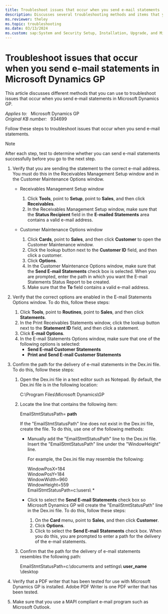 ```yaml
---
title: Troubleshoot issues that occur when you send e-mail statements
description: Discusses several troubleshooting methods and items that you can review to troubleshoot issues that occur when you send e-mail statements in Microsoft Dynamics GP.
ms.reviewer: theley
ms.topic: troubleshooting
ms.date: 03/13/2024
ms.custom: sap:System and Security Setup, Installation, Upgrade, and Migrations
---
```

# Troubleshoot issues that occur when you send e-mail statements in Microsoft Dynamics GP

This article discusses different methods that you can use to troubleshoot issues that occur when you send e-mail statements in Microsoft Dynamics GP.

_Applies to:_ &nbsp; Microsoft Dynamics GP  
_Original KB number:_ &nbsp; 934699

Follow these steps to troubleshoot issues that occur when you send e-mail statements.

> [!NOTE]
> After each step, test to determine whether you can send e-mail statements successfully before you go to the next step.

1. Verify that you are sending the statement to the correct e-mail address. You must do this in the Receivables Management Setup window and in the Customer Maintenance Options window.

    - Receivables Management Setup window

        1. Click **Tools**, point to **Setup**, point to **Sales**, and then click **Receivables**.
        2. In the Receivables Management Setup window, make sure that the **Status Recipient** field in the **E-mailed Statements** area contains a valid e-mail address.

    - Customer Maintenance Options window

        1. Click **Cards**, point to **Sales**, and then click **Customer** to open the Customer Maintenance window.
        2. Click the lookup button next to the **Customer ID** field, and then click a customer.
        3. Click **Options**.
        4. In the Customer Maintenance Options window, make sure that the **Send E-mail Statements** check box is selected. When you are prompted, enter the path in which you want the E-mail Statements Status Report to be created.
        5. Make sure that the **To** field contains a valid e-mail address.

2. Verify that the correct options are enabled in the E-mail Statements Options window. To do this, follow these steps:

    1. Click **Tools**, point to **Routines**, point to **Sales**, and then click **Statements**.
    2. In the Print Receivables Statements window, click the lookup button next to the **Statement ID** field, and then click a statement.
    3. Click **E-mail Options**.
    4. In the E-mail Statements Options window, make sure that one of the following options is selected:
        - **Send E-mail Customer Statements**  
        - **Print and Send E-mail Customer Statements**

3. Confirm the path for the delivery of e-mail statements in the Dex.ini file. To do this, follow these steps:

    1. Open the Dex.ini file in a text editor such as Notepad. By default, the Dex.ini file is in the following location:

        C:\\Program Files\\Microsoft Dynamics\\GP

    2. Locate the line that contains the following item:

        EmailStmtStatusPath= **path**  

        If the "EmailStmtStatusPath" line does not exist in the Dex.ini file, create the file. To do this, use one of the following methods:

        - Manually add the "EmailStmtStatusPath" line to the Dex.ini file. Insert the "EmailStmtStatusPath" line under the "WindowHeight" line.

            For example, the Dex.ini file may resemble the following:

            WindowPosX=184  
            WindowPosY=184  
            WindowWidth=960  
            WindowHeight=559  
            EmailStmtStatusPath=c:\\users\\ *

        - Click to select the **Send E-mail Statements** check box so Microsoft Dynamics GP will create the "EmailStmtStatusPath" line in the Dex.ini file. To do this, follow these steps:
            1. On the **Card** menu, point to **Sales**, and then click **Customer**.
            2. Click **Options**.
            3. Click to select the **Send E-mail Statements** check box. When you do this, you are prompted to enter a path for the delivery of the e-mail statements.

    3. Confirm that the path for the delivery of e-mail statements resembles the following path:

        EmailStmtStatusPath=c:\\documents and settings\\ **user_name** \\desktop

4. Verify that a PDF writer that has been tested for use with Microsoft Dynamics GP is installed. Adobe PDF Writer is one PDF writer that has been tested.

5. Make sure that you use a MAPI compliant e-mail program such as Microsoft Outlook.
